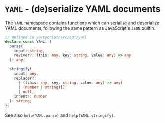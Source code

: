 # `YAML` - (de)serialize YAML documents

The `YAML` namespace contains functions which can serialize and deserialize YAML documents, following the same pattern as JavaScript's `JSON` builtin.

```ts
// Defined in yavascript/src/api/yaml
declare const YAML: {
  parse(
    input: string,
    reviver?: (this: any, key: string, value: any) => any
  ): any;

  stringify(
    input: any,
    replacer?:
      | ((this: any, key: string, value: any) => any)
      | (number | string)[]
      | null,
    indent?: number
  ): string;
};
```

See also `help(YAML.parse)` and `help(YAML.stringify)`.

